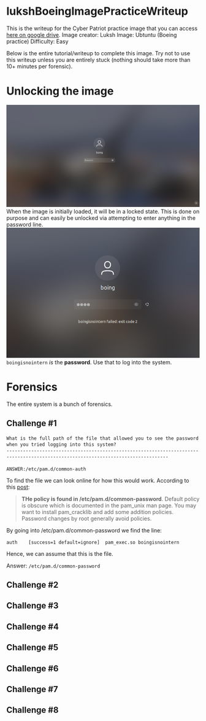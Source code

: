 # lukshBoeingImagePracticeWriteup

This is the writeup for the Cyber Patriot practice image that you can access [here on google drive](https://drive.google.com/file/d/1j_f3m6KezvvLMhCdUWkW0h_tRAZ-sRtt/view).
Image creator: Luksh
Image: Ubtuntu (Boeing practice)
Difficulty: Easy

Below is the entire tutorial/writeup to complete this image. Try not to use this writeup unless you are entirely stuck (nothing should take more than 10+ minutes per forensic).

# Unlocking the image

![Initial loading of the image](image.png)
When the image is initially loaded, it will be in a locked state. This is done on purpose and can easily be unlocked via attempting to enter anything in the password line.
![Loading the password](image-1.png)
`boingisnointern` _is_ the **password**. Use that to log into the system.

# Forensics

The entire system is a bunch of forensics.

## Challenge #1

```
What is the full path of the file that allowed you to see the password when you tried logging into this system?
---------------------------------------------------------------------------------------------------------------------------------

ANSWER:/etc/pam.d/common-auth
```

To find the file we can look online for how this would work.
According to this [post](https://superuser.com/a/150706/1777974):

> **THe policy is found in /etc/pam.d/common-password**. Default policy is obscure which is documented in the pam_unix man page. You may want to install pam_cracklib and add some addition policies. Password changes by root generally avoid policies.

By going into /etc/pam.d/common-password we find the line:

```
auth	[success=1 default=ignore]	pam_exec.so boingisnointern
```

Hence, we can assume that this is the file.

Answer: `/etc/pam.d/common-password`

## Challenge #2

## Challenge #3

## Challenge #4

## Challenge #5

## Challenge #6

## Challenge #7

## Challenge #8
